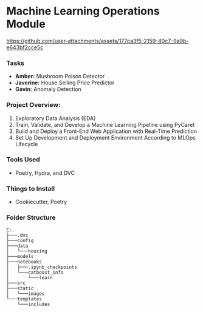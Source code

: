 # Machine Learning Operations Module

https://github.com/user-attachments/assets/177ca3f5-2159-40c7-9a9b-e643bf2cce5c

### Tasks
- **Amber:** Mushroom Poison Detector
- **Javerine:** House Selling Price Predictor
- **Gavin:** Anomaly Detection

### Project Overview:
1. Exploratory Data Analysis (EDA)
2. Train, Validate, and Develop a Machine Learning Pipeline using PyCaret
3. Build and Deploy a Front-End Web Application with Real-Time Prediction
4. Set Up Development and Deployment Environment According to MLOps Lifecycle

### Tools Used
- Poetry, Hydra, and DVC

### Things to Install
- Cookiecutter, Poetry

### Folder Structure
```
C:.
├───.dvc
├───config
├───data
│   └───housing
├───models
├───notebooks
│   ├───.ipynb_checkpoints
│   └───catboost_info
│       └───learn
├───src
├───static
│   └───images
└───templates
    └───includes 
 ```
